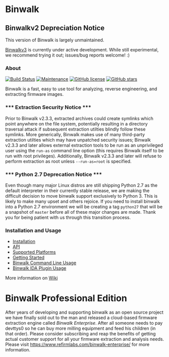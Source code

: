 # Binwalk


## Binwalkv2 Depreciation Notice

This version of Binwalk is largely unmaintained.

[Binwalkv3](https://github.com/ReFirmLabs/binwalk/tree/binwalkv3) is currently under active development. While still experimental, we recommend trying it out; issues/bug reports welcome! :)


### About

[![Build Status](https://travis-ci.org/ReFirmLabs/binwalk.svg?branch=master)](https://travis-ci.org/ReFirmLabs/binwalk)
[![Maintenance](https://img.shields.io/badge/Maintained%3F-yes-green.svg)](https://GitHub.com/ReFirmLabs/binwalk/graphs/commit-activity)
[![GitHub license](https://img.shields.io/github/license/ReFirmLabs/binwalk.svg)](https://github.com/ReFirmLabs/binwalk/blob/master/LICENSE)
[![GitHub stars](https://img.shields.io/github/stars/badges/shields.svg?style=social&label=Stars)](https://github.com/ReFirmLabs/binwalk/stargazers)

Binwalk is a fast, easy to use tool for analyzing, reverse engineering, and extracting firmware images.


### *** Extraction Security Notice ***

Prior to Binwalk v2.3.3, extracted archives could create symlinks which point anywhere on the file system, potentially resulting in a directory traversal attack if subsequent extraction utilties blindly follow these symlinks. More generically, Binwalk makes use of many third-party extraction utilties which may have unpatched security issues; Binwalk v2.3.3 and later allows external extraction tools to be run as an unprivileged user using the `run-as` command line option (this requires Binwalk itself to be run with root privileges). Additionally, Binwalk v2.3.3 and later will refuse to perform extraction as root unless `--run-as=root` is specified.


### *** Python 2.7 Deprecation Notice ***

Even though many major Linux distros are still shipping Python 2.7 as the default interpreter in their currently stable release, we are making the difficult decision to move binwalk support exclusively to Python 3. This is likely to make many upset and others rejoice. If you need to install binwalk into a Python 2.7 environment we will be creating a tag `python27` that will be a snapshot of `master` before all of these major changes are made. Thank you for being patient with us through this transition process.


### Installation and Usage

* [Installation](./INSTALL.md)
* [API](./API.md)
* [Supported Platforms](https://github.com/ReFirmLabs/binwalk/wiki/Supported-Platforms)
* [Getting Started](https://github.com/ReFirmLabs/binwalk/wiki/Quick-Start-Guide)
* [Binwalk Command Line Usage](https://github.com/ReFirmLabs/binwalk/wiki/Usage)
* [Binwalk IDA Plugin Usage](https://github.com/ReFirmLabs/binwalk/wiki/Creating-Custom-Plugins)

More information on [Wiki](https://github.com/ReFirmLabs/binwalk/wiki)

# Binwalk Professional Edition

After years of developing and supporting binwalk as an open source project we have finally sold out to the man and released a cloud-based firmware extraction engine called *Binwalk Enterprise*. After all someone needs to pay devttys0 so he can buy more milling equipment and feed his children (in that order). Please consider subscribing and reap the benefits of getting actual customer support for all your firmware extraction and analysis needs. Please visit https://www.refirmlabs.com/binwalk-enterprise/ for more information. 
